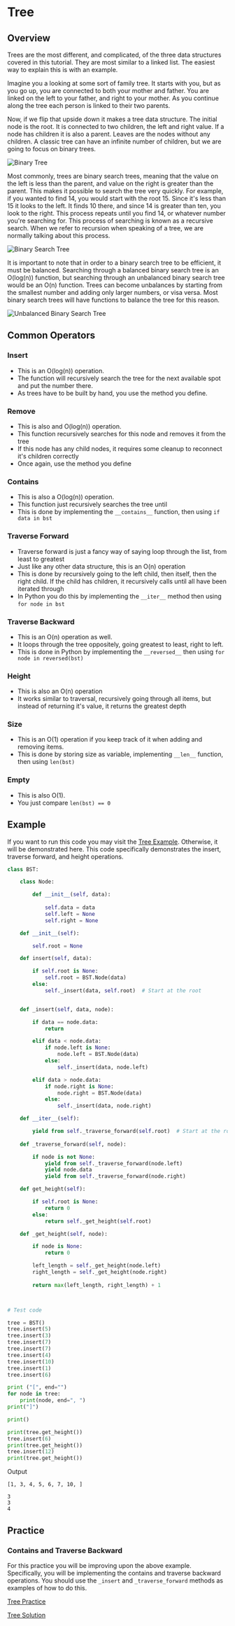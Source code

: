 # Tree

## Overview

Trees are the most different, and complicated, of the three data structures covered in this tutorial. They are most similar to a linked list. The easiest way to explain this is with an example.

Imagine you a looking at some sort of family tree. It starts with you, but as you go up, you are connected to both your mother and father. You are linked on the left to your father, and right to your mother. As you continue along the tree each person is linked to their two parents.

Now, if we flip that upside down it makes a tree data structure. The initial node is the root. It is connected to two children, the left and right value. If a node has children it is also a parent. Leaves are the nodes without any children. A classic tree can have an infinite number of children, but we are going to focus on binary trees.

![Binary Tree](binary_tree.jpeg)

Most commonly, trees are binary search trees, meaning that the value on the left is less than the parent, and value on the right is greater than the parent. This makes it possible to search the tree very quickly. For example, if you wanted to find 14, you would start with the root 15. Since it's less than 15 it looks to the left. It finds 10 there, and since 14 is greater than ten, you look to the right. This process repeats until you find 14, or whatever number you're searching for. This process of searching is known as a recursive search. When we refer to recursion when speaking of a tree, we are normally talking about this process. 

![Binary Search Tree](binary_search_tree.jpeg)

It is important to note that in order to a binary search tree to be efficient, it must be balanced. Searching through a balanced binary search tree is an O(log(n)) function, but searching through an unbalanced binary search tree would be an O(n) function. Trees can become unbalances by starting from the smallest number and adding only larger numbers, or visa versa. Most binary search trees will have functions to balance the tree for this reason.

![Unbalanced Binary Search Tree](unbalanced_bst.jpeg)

## Common Operators

### Insert

- This is an O(log(n)) operation.
- The function will recursively search the tree for the next available spot and put the number there.
- As trees have to be built by hand, you use the method you define.

### Remove

- This is also and O(log(n)) operation.
- This function recursively searches for this node and removes it from the tree
- If this node has any child nodes, it requires some cleanup to reconnect it's children correctly
- Once again, use the method you define

### Contains

- This is also a O(log(n)) operation.
- This function just recursively searches the tree until
- This is done by implementing the `__contains__` function, then using ```if data in bst```


### Traverse Forward

- Traverse forward is just a fancy way of saying loop through the list, from least to greatest
- Just like any other data structure, this is an O(n) operation
- This is done by recursively going to the left child, then itself, then the right child. If the child has children, it recursively calls until all have been iterated through
- In Python you do this by implementing the `__iter__` method then using ```for node in bst```

### Traverse Backward

- This is an O(n) operation as well.
- It loops through the tree oppositely, going greatest to least, right to left.
- This is done in Python by implementing the `__reversed__` then using ```for node in reversed(bst)```

### Height

- This is also an O(n) operation
- It works similar to traversal, recursively going through all items, but instead of returning it's value, it returns the greatest depth

### Size

- This is an O(1) operation if you keep track of it when adding and removing items.
- This is done by storing size as variable, implementing `__len__` function, then using ```len(bst)```

### Empty

- This is also O(1). 
- You just compare ```len(bst) == 0```

## Example

If you want to run this code you may visit the [Tree Example](3-1-example.py). Otherwise, it will be demonstrated here. This code specifically demonstrates the insert, traverse forward, and height operations.

```py
class BST:

    class Node:

        def __init__(self, data):
       
            self.data = data
            self.left = None
            self.right = None

    def __init__(self):

        self.root = None

    def insert(self, data):

        if self.root is None:
            self.root = BST.Node(data)
        else:
            self._insert(data, self.root)  # Start at the root


    def _insert(self, data, node):

        if data == node.data:
            return

        elif data < node.data:
            if node.left is None:
                node.left = BST.Node(data)
            else:
                self._insert(data, node.left)

        elif data > node.data:
            if node.right is None:
                node.right = BST.Node(data)
            else:
                self._insert(data, node.right)

    def __iter__(self):

        yield from self._traverse_forward(self.root)  # Start at the root
        
    def _traverse_forward(self, node):

        if node is not None:
            yield from self._traverse_forward(node.left)
            yield node.data
            yield from self._traverse_forward(node.right)

    def get_height(self):

        if self.root is None:
            return 0
        else:
            return self._get_height(self.root)

    def _get_height(self, node):

        if node is None:
            return 0

        left_length = self._get_height(node.left)
        right_length = self._get_height(node.right)
        
        return max(left_length, right_length) + 1



# Test code

tree = BST()
tree.insert(5)
tree.insert(3)
tree.insert(7)
tree.insert(7)  
tree.insert(4)
tree.insert(10)
tree.insert(1)
tree.insert(6)

print ("[", end="")
for node in tree:
    print(node, end=", ")
print("]")

print()

print(tree.get_height())
tree.insert(6)
print(tree.get_height())
tree.insert(12)
print(tree.get_height())
```

Output

```
[1, 3, 4, 5, 6, 7, 10, ]

3
3
4
```

## Practice

### Contains and Traverse Backward

For this practice you will be improving upon the above example. Specifically, you will be implementing the contains and traverse backward operations. You should use the `_insert` and `_traverse_forward` methods as examples of how to do this.

[Tree Practice](3-2-practice.py)

[Tree Solution](3-3-solution.py)